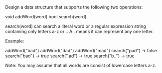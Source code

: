 Design a data structure that supports the following two operations:

void addWord(word)
bool search(word)

search(word) can search a literal word or a regular expression string containing only letters a-z or .. A . means it can represent any one letter.

Example:

addWord("bad")
addWord("dad")
addWord("mad")
search("pad") -> false
search("bad") -> true
search(".ad") -> true
search("b..") -> true


Note:
You may assume that all words are consist of lowercase letters a-z.